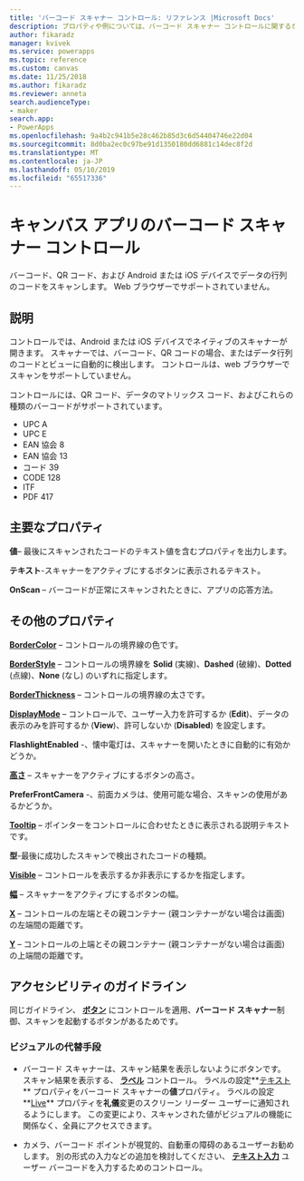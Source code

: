 ```yaml
---
title: 'バーコード スキャナー コントロール: リファレンス |Microsoft Docs'
description: プロパティや例については、バーコード スキャナー コントロールに関するなどの情報
author: fikaradz
manager: kvivek
ms.service: powerapps
ms.topic: reference
ms.custom: canvas
ms.date: 11/25/2018
ms.author: fikaradz
ms.reviewer: anneta
search.audienceType:
- maker
search.app:
- PowerApps
ms.openlocfilehash: 9a4b2c941b5e28c462b85d3c6d54404746e22d04
ms.sourcegitcommit: 8d0ba2ec0c97be91d1350180dd6881c14dec8f2d
ms.translationtype: MT
ms.contentlocale: ja-JP
ms.lasthandoff: 05/10/2019
ms.locfileid: "65517336"
---
```

# <a name="barcode-scanner-control-for-canvas-apps"></a>キャンバス アプリのバーコード スキャナー コントロール

バーコード、QR コード、および Android または iOS デバイスでデータの行列のコードをスキャンします。 Web ブラウザーでサポートされていません。

## <a name="description"></a>説明

コントロールでは、Android または iOS デバイスでネイティブのスキャナーが開きます。 スキャナーでは、バーコード、QR コードの場合、またはデータ行列のコードとビューに自動的に検出します。 コントロールは、web ブラウザーでスキャンをサポートしていません。

コントロールには、QR コード、データのマトリックス コード、およびこれらの種類のバーコードがサポートされています。

- UPC A
- UPC E
- EAN 協会 8
- EAN 協会 13
- コード 39
- CODE 128
- ITF
- PDF 417

## <a name="key-properties"></a>主要なプロパティ

**値**– 最後にスキャンされたコードのテキスト値を含むプロパティを出力します。

**テキスト**-スキャナーをアクティブにするボタンに表示されるテキスト。

**OnScan** – バーコードが正常にスキャンされたときに、アプリの応答方法。

## <a name="additional-properties"></a>その他のプロパティ

**[BorderColor](properties-color-border.md)** – コントロールの境界線の色です。

**[BorderStyle](properties-color-border.md)** – コントロールの境界線を **Solid** (実線)、**Dashed** (破線)、**Dotted** (点線)、**None** (なし) のいずれに指定します。

**[BorderThickness](properties-color-border.md)** – コントロールの境界線の太さです。

**[DisplayMode](properties-core.md)** – コントロールで、ユーザー入力を許可するか (**Edit**)、データの表示のみを許可するか (**View**)、許可しないか (**Disabled**) を設定します。

**FlashlightEnabled** -、懐中電灯は、スキャナーを開いたときに自動的に有効かどうか。

**[高さ](properties-size-location.md)** – スキャナーをアクティブにするボタンの高さ。

**PreferFrontCamera** -、前面カメラは、使用可能な場合、スキャンの使用があるかどうか。

**[Tooltip](properties-core.md)** – ポインターをコントロールに合わせたときに表示される説明テキストです。

**型**-最後に成功したスキャンで検出されたコードの種類。

**[Visible](properties-core.md)** – コントロールを表示するか非表示にするかを指定します。

**[幅](properties-size-location.md)** – スキャナーをアクティブにするボタンの幅。

**[X](properties-size-location.md)** – コントロールの左端とその親コンテナー (親コンテナーがない場合は画面) の左端間の距離です。

**[Y](properties-size-location.md)** – コントロールの上端とその親コンテナー (親コンテナーがない場合は画面) の上端間の距離です。

## <a name="accessibility-guidelines"></a>アクセシビリティのガイドライン
同じガイドライン、 **[ボタン](control-button.md)** にコントロールを適用、**バーコード スキャナー**制御、スキャンを起動するボタンがあるためです。

### <a name="visual-alternatives"></a>ビジュアルの代替手段
* バーコード スキャナーは、スキャン結果を表示しないようにボタンです。 スキャン結果を表示する、 **[ラベル](control-text-box.md)** コントロール。 ラベルの設定**[テキスト](properties-core.md)** プロパティをバーコード スキャナーの**値**プロパティ。 ラベルの設定**[Live](properties-accessibility.md)** プロパティを**礼儀**変更のスクリーン リーダー ユーザーに通知されるようにします。 この変更により、スキャンされた値がビジュアルの機能に関係なく、全員にアクセスできます。

* カメラ、バーコード ポイントが視覚的、自動車の障碍のあるユーザーお勧めします。 別の形式の入力などの追加を検討してください、 **[テキスト入力](control-text-input.md)** ユーザー バーコードを入力するためのコントロール。
